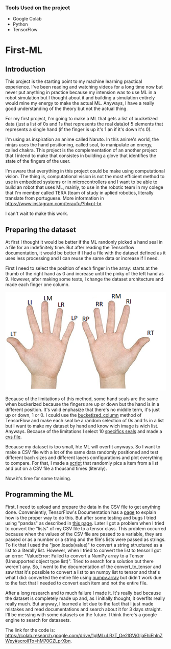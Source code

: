 ### Tools Used on the project
- Google Colab
- Python 
- TensorFlow

# First-ML
## Introduction
  This project is the starting point to my machine learning practical experience. I've been reading and watching videos for a long time now but never put anything in practice because my intension was to use ML in a robot simulation but I thought about it and building a simulation entirely would mine my energy to make the actual ML. Anyways, I have a really good understanding of the theory but not the actual thing.

  For my first project, I'm going to make a ML that gets a list of bucketized data (just a list of 0s and 1s that represents the real data)of 5 elements that represents a single hand (if the finger is up it's 1 an if it's down it's 0). 

  I'm using as inspiration an anime called Naruto. In this anime's world, the ninjas uses the hand positioning, called seal, to manipulate an energy, called chakra. 
This project is the complementation of an another project that I intend to make that consistes in building a glove that identifies the state of the fingers of the user.

  I'm aware that everything in this project could be make using computational vision. The thing is, computational vision is not the most efficient method to use in embedded systems or in microcontrollers and I want to be able to build an robot that uses ML, mainly, to use in the robotic team in my colege that I'm member called TERA (team of study in aplied robotics, literally translate from portuguese. More information in https://www.instagram.com/teraufu/?hl=pt-br.

  I can't wait to make this work.

## Preparing the dataset
  At first I thought it would be better if the ML randonly picked a hand seal in a file for an indefinitely time. But after reading the Tensorflow documentation, it would be better if I had a file with the dataset defined as it uses less processing and I can reuse the same data or increase if I need.
  
  First I need to select the position of each finger in the array: starts at the thumb of the right hand as 0 and increase until the pinky of the left hand as 9. However, after making some tests, I change the dataset architecture and made each finger one column.
  
  ![hand-seal](/Dataset/Hand_Enumaration.png?raw=true)
  
  Because of the limitations of this method, some hand seals are the same when buckerized because the fingers are up or down but the hand is in a different position. It's valid enphasize that there's no middle term, it's just up or down, 1 or 0. I could use the [bucketized_column](https://www.tensorflow.org/api_docs/python/tf/feature_column/bucketized_column) method of TensorFlow and make each seal be a random selection of 0s and 1s in a list but I want to make my dataset by hand and know wich image is wich list. Anyways. Because of the limitations I select 10 [specifics seals](Dataset/img/) and made a [cvs file](Dataset/data_set.csv).
  
  Because my dataset is too small, hte ML will overfit anyways. So I want to make a CSV file with a lot of the same data randomly positioned and test different bach sizes and different layers configurations and plot everything to compare. For that, I made a [script](Dataset/generate_dataset.py) that randomly pics a item from a list and put on a CSV file a thousand times (literaly). 
  
  Now it's time for some training.
  
## Programming the ML
  First, I need to upload and prepare the data in the CSV file to get anything done. Conveniently, TensorFlow's Documentation has a [page](https://www.tensorflow.org/tutorials/load_data/csv) to explain how is the proper way to do this. But after some testing and bugs I tried using "pandas" as described in [this page](https://www.tensorflow.org/tutorials/structured_data/feature_columns). Later I got a problem when I tried to convert the "lists" of my CSV file to a tensor class. This problem occurred because when the values of the CSV file are passed to a variable, they are passed or as a number or a string and the file's lists were passed as strings. To fix that I used the "json.loads(value)" to convert a string structured as a list to a literally list. However, when I tried to convert the list to tensor I got an error: "ValueError: Failed to convert a NumPy array to a Tensor (Unsupported object type list)". Tried to search for a solution but there weren't any. So, I went to the documentation of the convert_to_tensor and saw that it's possible to convert a list to an numpy list to tensor and that's what I did: converted the entire file using [numpy.array](https://numpy.org/doc/stable/reference/generated/numpy.array.html) but didn't work due to the fact that I needed to convert each item and not the entire file.
  
  After a long research and to much failure I made it. It's really bad because the dataset is completely made up and, as I initially thought, it overfits really really much. But anyway, I learned a lot due to the fact that I just made mistakes and read documentations and search about it for 3 days straight. I'll be messing with some datasets on the future. I think there's a google engine to search for dataseets. 
  
  The link for the code is: https://colab.research.google.com/drive/1glMLuLRzT_Oe2lGVjGljaEhiEhInZWpy#scrollTo=hM70GZLprXbn.
